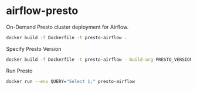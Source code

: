 # airflow-presto
On-Demand Presto cluster deployment for Airflow.

```bash
docker build -f Dockerfile -t presto-airflow .
```

Specify Presto Version

```bash
docker build -f Dockerfile -t presto-airflow --build-arg PRESTO_VERSION={version} .
```

Run Presto

```bash
docker run --env QUERY="Select 1;" presto-airflow
```
